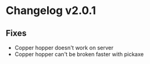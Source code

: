 # Changelog v2.0.1

## Fixes
- Copper hopper doesn't work on server
- Copper hopper can't be broken faster with pickaxe